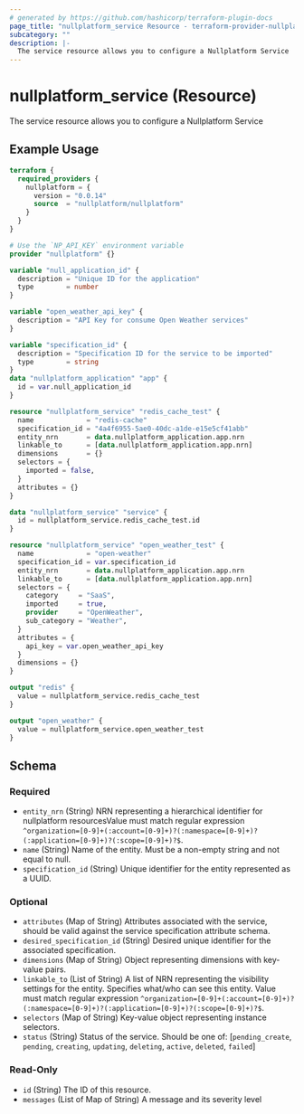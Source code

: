 ```yaml
---
# generated by https://github.com/hashicorp/terraform-plugin-docs
page_title: "nullplatform_service Resource - terraform-provider-nullplatform"
subcategory: ""
description: |-
  The service resource allows you to configure a Nullplatform Service
---
```


# nullplatform_service (Resource)

The service resource allows you to configure a Nullplatform Service

## Example Usage

```terraform
terraform {
  required_providers {
    nullplatform = {
      version = "0.0.14"
      source  = "nullplatform/nullplatform"
    }
  }
}

# Use the `NP_API_KEY` environment variable
provider "nullplatform" {}

variable "null_application_id" {
  description = "Unique ID for the application"
  type        = number
}

variable "open_weather_api_key" {
  description = "API Key for consume Open Weather services"
}

variable "specification_id" {
  description = "Specification ID for the service to be imported"
  type        = string
}
data "nullplatform_application" "app" {
  id = var.null_application_id
}

resource "nullplatform_service" "redis_cache_test" {
  name             = "redis-cache"
  specification_id = "4a4f6955-5ae0-40dc-a1de-e15e5cf41abb"
  entity_nrn       = data.nullplatform_application.app.nrn
  linkable_to      = [data.nullplatform_application.app.nrn]
  dimensions       = {}
  selectors = {
    imported = false,
  }
  attributes = {}
}

data "nullplatform_service" "service" {
  id = nullplatform_service.redis_cache_test.id
}

resource "nullplatform_service" "open_weather_test" {
  name             = "open-weather"
  specification_id = var.specification_id
  entity_nrn       = data.nullplatform_application.app.nrn
  linkable_to      = [data.nullplatform_application.app.nrn]
  selectors = {
    category     = "SaaS",
    imported     = true,
    provider     = "OpenWeather",
    sub_category = "Weather",
  }
  attributes = {
    api_key = var.open_weather_api_key
  }
  dimensions = {}
}

output "redis" {
  value = nullplatform_service.redis_cache_test
}

output "open_weather" {
  value = nullplatform_service.open_weather_test
}
```

<!-- schema generated by tfplugindocs -->
## Schema

### Required

- `entity_nrn` (String) NRN representing a hierarchical identifier for nullplatform resourcesValue must match regular expression `^organization=[0-9]+(:account=[0-9]+)?(:namespace=[0-9]+)?(:application=[0-9]+)?(:scope=[0-9]+)?$`.
- `name` (String) Name of the entity. Must be a non-empty string and not equal to null.
- `specification_id` (String) Unique identifier for the entity represented as a UUID.

### Optional

- `attributes` (Map of String) Attributes associated with the service, should be valid against the service specification attribute schema.
- `desired_specification_id` (String) Desired unique identifier for the associated specification.
- `dimensions` (Map of String) Object representing dimensions with key-value pairs.
- `linkable_to` (List of String) A list of NRN representing the visibility settings for the entity. Specifies what/who can see this entity. Value must match regular expression `^organization=[0-9]+(:account=[0-9]+)?(:namespace=[0-9]+)?(:application=[0-9]+)?(:scope=[0-9]+)?$`.
- `selectors` (Map of String) Key-value object representing instance selectors.
- `status` (String) Status of the service. Should be one of: [`pending_create`, `pending`, `creating`, `updating`, `deleting`, `active`, `deleted`, `failed`]

### Read-Only

- `id` (String) The ID of this resource.
- `messages` (List of Map of String) A message and its severity level

